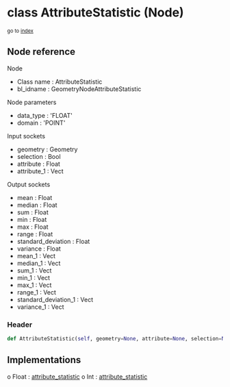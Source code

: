 # class AttributeStatistic (Node)

<sub>go to [index](/docs/index.md)</sub>

## Node reference

Node
 - Class name : AttributeStatistic
 - bl_idname : GeometryNodeAttributeStatistic

Node parameters
 - data_type : 'FLOAT'
 - domain : 'POINT'

Input sockets
 - geometry : Geometry
 - selection : Bool
 - attribute : Float
 - attribute_1 : Vect

Output sockets
 - mean : Float
 - median : Float
 - sum : Float
 - min : Float
 - max : Float
 - range : Float
 - standard_deviation : Float
 - variance : Float
 - mean_1 : Vect
 - median_1 : Vect
 - sum_1 : Vect
 - min_1 : Vect
 - max_1 : Vect
 - range_1 : Vect
 - standard_deviation_1 : Vect
 - variance_1 : Vect

### Header

``` python
def AttributeStatistic(self, geometry=None, attribute=None, selection=None, data_type='FLOAT', domain='POINT', node_label=None, node_color=None):
```

## Implementations

o Float : [attribute_statistic](/docs/GeoNodes_classes/Float.md#attribute_statistic)
o Int : [attribute_statistic](/docs/GeoNodes_classes/Int.md#attribute_statistic)

